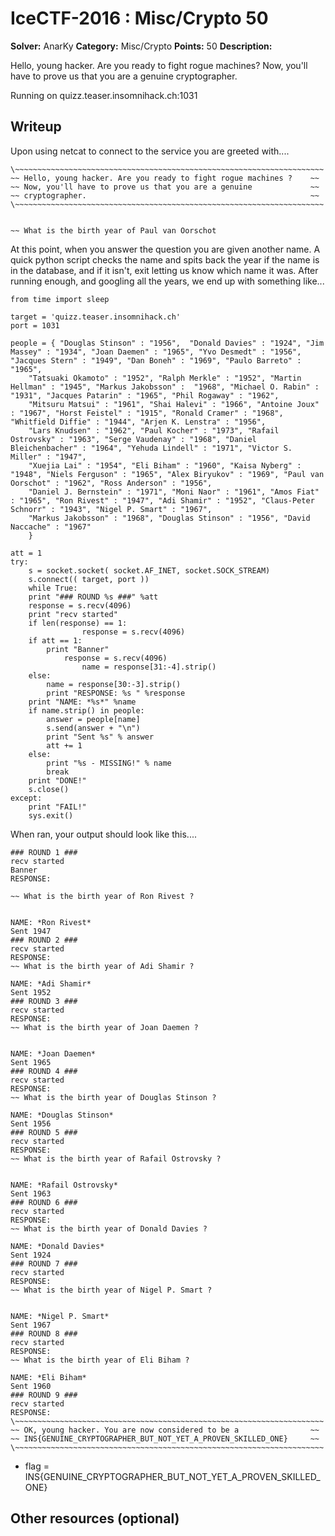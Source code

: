 # IceCTF-2016 : Misc/Crypto 50

**Solver:** AnarKy
**Category:** Misc/Crypto
**Points:** 50
**Description:**

Hello, young hacker.  Are you ready to fight rogue machines?  Now, you'll have to prove us that you are a genuine cryptographer.

Running on quizz.teaser.insomnihack.ch:1031

## Writeup

Upon using netcat to connect to the service you are greeted with....
```
\~~~~~~~~~~~~~~~~~~~~~~~~~~~~~~~~~~~~~~~~~~~~~~~~~~~~~~~~~~~~~~~~~~~~~
~~ Hello, young hacker. Are you ready to fight rogue machines ?    ~~
~~ Now, you'll have to prove us that you are a genuine             ~~
~~ cryptographer.                                                  ~~
\~~~~~~~~~~~~~~~~~~~~~~~~~~~~~~~~~~~~~~~~~~~~~~~~~~~~~~~~~~~~~~~~~~~~~


~~ What is the birth year of Paul van Oorschot 
```
At this point, when you answer the question you are given another name. A quick python script checks the name and spits back the year
if the name is in the database, and if it isn't, exit letting us know which name it was.  After running enough, and googling all the 
years, we end up with something like...


```import sys, socket
from time import sleep

target = 'quizz.teaser.insomnihack.ch'
port = 1031

people = { "Douglas Stinson" : "1956",	"Donald Davies" : "1924", "Jim Massey" : "1934", "Joan Daemen" : "1965", "Yvo Desmedt" : "1956", "Jacques Stern" : "1949", "Dan Boneh" : "1969", "Paulo Barreto" : "1965",
	"Tatsuaki Okamoto" : "1952", "Ralph Merkle" : "1952", "Martin Hellman" : "1945", "Markus Jakobsson" :  "1968", "Michael O. Rabin" : "1931", "Jacques Patarin" : "1965",	"Phil Rogaway" : "1962",
	"Mitsuru Matsui" : "1961", "Shai Halevi" : "1966", "Antoine Joux" : "1967", "Horst Feistel" : "1915", "Ronald Cramer" : "1968",	"Whitfield Diffie" : "1944", "Arjen K. Lenstra" : "1956",
	"Lars Knudsen" : "1962", "Paul Kocher" : "1973", "Rafail Ostrovsky" : "1963", "Serge Vaudenay" : "1968", "Daniel Bleichenbacher" : "1964", "Yehuda Lindell" : "1971", "Victor S. Miller" : "1947",
	"Xuejia Lai" : "1954", "Eli Biham" : "1960", "Kaisa Nyberg" : "1948", "Niels Ferguson" : "1965", "Alex Biryukov" : "1969", "Paul van Oorschot" : "1962", "Ross Anderson" : "1956",
	"Daniel J. Bernstein" : "1971",	"Moni Naor" : "1961", "Amos Fiat" : "1965", "Ron Rivest" : "1947", "Adi Shamir" : "1952", "Claus-Peter Schnorr" : "1943", "Nigel P. Smart" : "1967",
	"Markus Jakobsson" : "1968", "Douglas Stinson" : "1956", "David Naccache" : "1967"
	}

att = 1
try:
    s = socket.socket( socket.AF_INET, socket.SOCK_STREAM)
    s.connect(( target, port ))
    while True:
	print "### ROUND %s ###" %att
	response = s.recv(4096)
	print "recv started"
	if len(response) == 1:
                response = s.recv(4096)
	if att == 1:
		print "Banner"
	        response = s.recv(4096)
                name = response[31:-4].strip()
	else:
		name = response[30:-3].strip()
        print "RESPONSE: %s " %response
	print "NAME: *%s*" %name
	if name.strip() in people:
		answer = people[name]
		s.send(answer + "\n")
		print "Sent %s" % answer
		att += 1
	else:
		print "%s - MISSING!" % name
		break
    print "DONE!"
    s.close()
except:
	print "FAIL!"
	sys.exit()
```

When ran, your output should look like this....

```
### ROUND 1 ###
recv started
Banner
RESPONSE: 

~~ What is the birth year of Ron Rivest ?

 
NAME: *Ron Rivest*
Sent 1947
### ROUND 2 ###
recv started
RESPONSE: 
~~ What is the birth year of Adi Shamir ?
 
NAME: *Adi Shamir*
Sent 1952
### ROUND 3 ###
recv started
RESPONSE: 
~~ What is the birth year of Joan Daemen ?

 
NAME: *Joan Daemen*
Sent 1965
### ROUND 4 ###
recv started
RESPONSE: 
~~ What is the birth year of Douglas Stinson ?
 
NAME: *Douglas Stinson*
Sent 1956
### ROUND 5 ###
recv started
RESPONSE: 
~~ What is the birth year of Rafail Ostrovsky ?

 
NAME: *Rafail Ostrovsky*
Sent 1963
### ROUND 6 ###
recv started
RESPONSE: 
~~ What is the birth year of Donald Davies ?
 
NAME: *Donald Davies*
Sent 1924
### ROUND 7 ###
recv started
RESPONSE: 
~~ What is the birth year of Nigel P. Smart ?

 
NAME: *Nigel P. Smart*
Sent 1967
### ROUND 8 ###
recv started
RESPONSE: 
~~ What is the birth year of Eli Biham ?
 
NAME: *Eli Biham*
Sent 1960
### ROUND 9 ###
recv started
RESPONSE: 
\~~~~~~~~~~~~~~~~~~~~~~~~~~~~~~~~~~~~~~~~~~~~~~~~~~~~~~~~~~~~~~~~~~~~~
~~ OK, young hacker. You are now considered to be a                ~~
~~ INS{GENUINE_CRYPTOGRAPHER_BUT_NOT_YET_A_PROVEN_SKILLED_ONE}     ~~
\~~~~~~~~~~~~~~~~~~~~~~~~~~~~~~~~~~~~~~~~~~~~~~~~~~~~~~~~~~~~~~~~~~~~~
```

* flag = INS{GENUINE_CRYPTOGRAPHER_BUT_NOT_YET_A_PROVEN_SKILLED_ONE}

## Other resources (optional)



